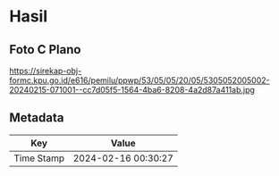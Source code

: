# Hasil

## Foto C Plano

https://sirekap-obj-formc.kpu.go.id/e616/pemilu/ppwp/53/05/05/20/05/5305052005002-20240215-071001--cc7d05f5-1564-4ba6-8208-4a2d87a411ab.jpg


## Metadata

| Key        | Value               |
| ---------- | ------------------- |
| Time Stamp | 2024-02-16 00:30:27 |




